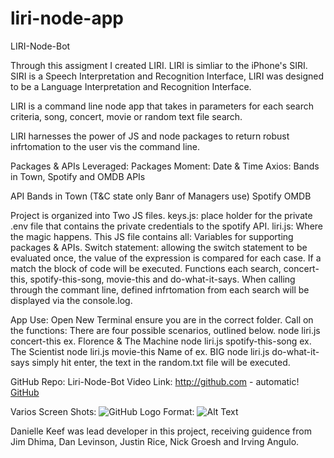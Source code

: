 # liri-node-app
LIRI-Node-Bot

Through this assigment I created LIRI. LIRI is simliar to the iPhone's SIRI. SIRI is a Speech Interpretation and Recognition Interface, LIRI was designed to be a Language Interpretation and Recognition Interface. 

LIRI is a command line node app that takes in parameters for each search criteria, song, concert, movie or random text file search. 

LIRI harnesses the power of JS and node packages to return robust infrtomation to the user vis the command line. 


Packages & APIs Leveraged:
Packages
Moment: Date & Time
Axios: Bands in Town, Spotify and OMDB APIs

API
Bands in Town (T&C state only Banr of Managers use)
Spotify
OMDB

Project is organized into 
Two JS files. 
keys.js: place holder for the private .env file that contains the private credentials to the spotify API. 
liri.js: Where the magic happens. This JS file contains all: 
Variables for supporting packages & APIs. 
Switch statement: allowing the switch statement to be evaluated once, the value of the expression is compared for each case. If a match the block of code will be executed. 
Functions each search, concert-this, spotify-this-song, movie-this and do-what-it-says. When calling through the commant line, defined infrtomation from each search will be displayed via the console.log.

App Use: 
Open New Terminal ensure you are in the correct folder. 
Call on the functions: There are four possible scenarios, outlined below. 
node liri.js concert-this ex. Florence & The Machine
node liri.js spotify-this-song ex. The Scientist
node liri.js movie-this Name of ex. BIG
node liri.js do-what-it-says  simply hit enter, the text in the random.txt file will be executed. 


GitHub Repo: 
Liri-Node-Bot Video Link: 
http://github.com - automatic!
[GitHub](http://github.com)
<!--https://github.com/daniellekeefe/liri-node-app-->
Varios Screen Shots: 
![GitHub Logo](/images/logo.png)
Format: ![Alt Text](url)

Danielle Keef was lead developer in this project, receiving guidence from Jim Dhima, Dan Levinson, Justin Rice, Nick Groesh and Irving Angulo.



